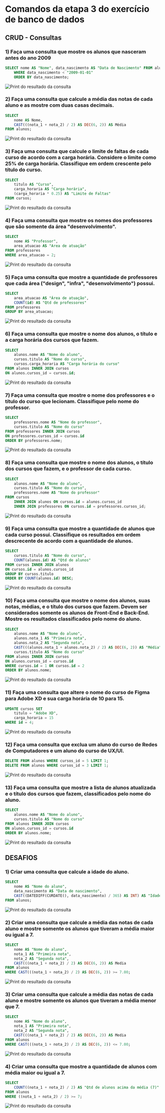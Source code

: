 # Comandos da etapa 3 do exercício de banco de dados

## CRUD - Consultas

### 1) Faça uma consulta que mostre os alunos que nasceram antes do ano 2009

```sql
SELECT nome AS "Nome", data_nascimento AS "Data de Nascimento" FROM alunos
	WHERE data_nascimento < "2009-01-01"
	ORDER BY data_nascimento;
```

![Print do resultado da consulta](resultado-01.png)

### 2) Faça uma consulta que calcule a média das notas de cada aluno e as mostre com duas casas decimais.

```sql
SELECT
    nome AS Nome,
    CAST(((nota_1 + nota_2) / 2) AS DEC(6, 2)) AS Média
FROM alunos;
```

![Print do resultado da consulta](resultado-02.png)

### 3) Faça uma consulta que calcule o limite de faltas de cada curso de acordo com a carga horária. Considere o limite como 25% de carga horária. Classifique em ordem crescente pelo título do curso.

```sql
SELECT 
	titulo AS "Curso",
    carga_horaria AS "Carga horária",
    (carga_horaria * 0.25) AS "Limite de Faltas"
FROM cursos;
```

![Print do resultado da consulta](resultado-03.png)

### 4) Faça uma consulta que mostre os nomes dos professores que são somente da área "desenvolvimento".

```sql
SELECT
	nome AS "Professor",
    area_atuacao AS "Area de atuação"
FROM professores
WHERE area_atuacao = 2;
```

![Print do resultado da consulta](resultado-04.png)

### 5) Faça uma consulta que mostre a quantidade de professores que cada área ("design", "infra", "desenvolvimento") possui.

```sql
SELECT
	area_atuacao AS "Área de atuação",
    COUNT(id) AS "Qtd de professores"
FROM professores
GROUP BY area_atuacao;
```

![Print do resultado da consulta](resultado-05.png)

### 6) Faça uma consulta que mostre o nome dos alunos, o título e a carga horária dos cursos que fazem.

```sql
SELECT
	alunos.nome AS "Nome do aluno",
    cursos.titulo AS "Nome do curso",
    cursos.carga_horaria AS "Carga horária do curso"
FROM alunos INNER JOIN cursos
ON alunos.cursos_id = cursos.id;
```

![Print do resultado da consulta](resultado-06.png)

### 7) Faça uma consulta que mostre o nome dos professores e o título do curso que lecionam. Classifique pelo nome do professor.

```sql
SELECT
	professores.nome AS "Nome do professor",
    cursos.titulo AS "Nome do curso"
FROM professores INNER JOIN cursos
ON professores.cursos_id = cursos.id
ORDER BY professores.nome;
```

![Print do resultado da consulta](resultado-07.png)

### 8) Faça uma consulta que mostre o nome dos alunos, o título dos cursos que fazem, e o professor de cada curso.

```sql
SELECT
	alunos.nome AS "Nome do aluno",
    cursos.titulo AS "Nome do curso",
    professores.nome AS "Nome do professor"
FROM cursos
	INNER JOIN alunos ON cursos.id = alunos.cursos_id
    INNER JOIN professores ON cursos.id = professores.cursos_id;
```

![Print do resultado da consulta](resultado-08.png)

### 9) Faça uma consulta que mostre a quantidade de alunos que cada curso possui. Classifique os resultados em ordem descrecente de acordo com a quantidade de alunos.

```sql
SELECT
	cursos.titulo AS "Nome do curso",
    COUNT(alunos.id) AS "Qtd de alunos"
FROM cursos INNER JOIN alunos
ON cursos.id = alunos.cursos_id
GROUP BY cursos.titulo
ORDER BY COUNT(alunos.id) DESC;
```

![Print do resultado da consulta](resultado-09.png)

### 10) Faça uma consulta que mostre o nome dos alunos, suas notas, médias, e o título dos cursos que fazem. Devem ser considerados somente os alunos de Front-End e Back-End. Mostre os resultados classificados pelo nome do aluno.

```sql
SELECT
	alunos.nome AS "Nome do aluno",
    alunos.nota_1 AS "Primeira nota",
    alunos.nota_2 AS "Segunda nota",
    CAST(((alunos.nota_1 + alunos.nota_2) / 2) AS DEC(6, 2)) AS "Média",
    cursos.titulo AS "Nome do curso"
FROM alunos INNER JOIN cursos
ON alunos.cursos_id = cursos.id
WHERE cursos.id = 1 OR cursos.id = 2
ORDER BY alunos.nome;
```

![Print do resultado da consulta](resultado-10.png)

### 11) Faça uma consulta que altere o nome do curso de Figma para Adobe XD e sua carga horária de 10 para 15.

```sql
UPDATE cursos SET
	titulo = "Adobe XD",
    carga_horaria = 15
WHERE id = 4;
```

![Print do resultado da consulta](resultado-11.png)

### 12) Faça uma consulta que exclua um aluno do curso de Redes de Computadores e um aluno do curso de UX/UI.

```sql
DELETE FROM alunos WHERE cursos_id = 5 LIMIT 1;
DELETE FROM alunos WHERE cursos_id = 3 LIMIT 1;
```

![Print do resultado da consulta](resultado-12.png)

### 13) Faça uma consulta que mostre a lista de alunos atualizada e o título dos cursos que fazem, classificados pelo nome do aluno.

```sql
SELECT
	alunos.nome AS "Nome do aluno",
    cursos.titulo AS "Nome do curso"
FROM alunos INNER JOIN cursos
ON alunos.cursos_id = cursos.id
ORDER BY alunos.nome;
```

![Print do resultado da consulta](resultado-13.png)

## DESAFIOS

### 1) Criar uma consulta que calcule a idade do aluno.

```sql
SELECT
	nome AS "Nome do aluno",
    data_nascimento AS "Data de nascimento",
    CAST((DATEDIFF(CURDATE(), data_nascimento) / 365) AS INT) AS "Idade"
FROM alunos;
```

![Print do resultado da consulta](resultado-desafio-01.png)

### 2) Criar uma consulta que calcule a média das notas de cada aluno e mostre somente os alunos que tiveram a média maior ou igual a 7.

```sql
SELECT
	nome AS "Nome do aluno",
    nota_1 AS "Primeira nota",
    nota_2 AS "Segunda nota",
    CAST(((nota_1 + nota_2) / 2) AS DEC(6, 2)) AS Media
FROM alunos
WHERE CAST(((nota_1 + nota_2) / 2) AS DEC(6, 2)) >= 7.00;
```
![Print do resultado da consulta](resultado-desafio-02.png)

### 3) Criar uma consulta que calcule a média das notas de cada aluno e mostre somente os alunos que tiveram a média menor que 7.

```sql
SELECT
	nome AS "Nome do aluno",
    nota_1 AS "Primeira nota",
    nota_2 AS "Segunda nota",
    CAST(((nota_1 + nota_2) / 2) AS DEC(6, 2)) AS Media
FROM alunos
WHERE CAST(((nota_1 + nota_2) / 2) AS DEC(6, 2)) <= 7.00;
```

![Print do resultado da consulta](resultado-desafio-03.png)

### 4) Criar uma consulta que mostre a quantidade de alunos com média maior ou igual a 7.

```sql
SELECT
    COUNT((nota_1 + nota_2) / 2) AS "Qtd de alunos acima da média (7)"
FROM alunos
WHERE ((nota_1 + nota_2) / 2) >= 7;
```

![Print do resultado da consulta](resultado-desafio-04.png)